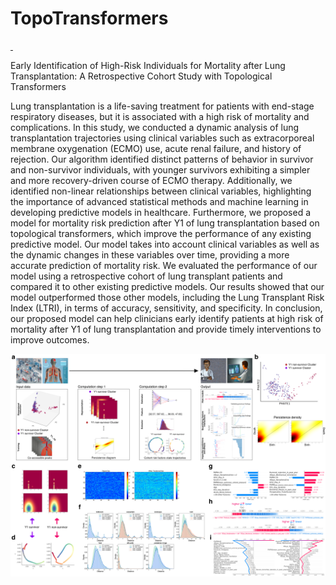# TopoTransformers
<div style="text-align: justity;">
<p align="left">
  <a href="https://choosealicense.com/licenses/gpl-3.0/">
    <img src="https://img.shields.io/badge/License-GPLv3-green" alt="">
  </a>
  <a href="https://colab.research.google.com/github/Naereen/badges/">
    <img src="https://colab.research.google.com/assets/colab-badge.svg" alt="">
  </a>
  
</p>
  
Early Identification of High-Risk Individuals for Mortality after Lung Transplantation: A Retrospective Cohort Study with Topological Transformers

Lung transplantation is a life-saving treatment for patients with end-stage respiratory diseases, but it is associated with a high risk of mortality and complications. In this study, we conducted a dynamic analysis of lung transplantation trajectories using clinical variables such as extracorporeal membrane oxygenation (ECMO) use, acute renal failure, and history of rejection. Our algorithm identified distinct patterns of behavior in survivor and non-survivor individuals, with younger survivors exhibiting a simpler and more recovery-driven course of ECMO therapy. Additionally, we identified non-linear relationships between clinical variables, highlighting the importance of advanced statistical methods and machine learning in developing predictive models in healthcare.
Furthermore, we proposed a model for mortality risk prediction after Y1 of lung transplantation based on topological transformers, which improve the performance of any existing predictive model. Our model takes into account clinical variables as well as the dynamic changes in these variables over time, providing a more accurate prediction of mortality risk. We evaluated the performance of our model using a retrospective cohort of lung transplant patients and compared it to other existing predictive models. Our results showed that our model outperformed those other models, including the Lung Transplant Risk Index (LTRI), in terms of accuracy, sensitivity, and specificity.
In conclusion, our proposed model can help clinicians early identify patients at high risk of mortality after Y1 of lung transplantation and provide timely interventions to improve outcomes.

</div>

![TopoTransformers Schema](https://github.com/MorillaLab/TopoTransformers/blob/main/Figure_1.png)

